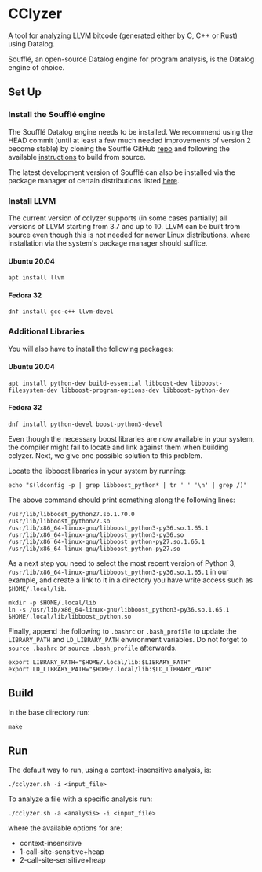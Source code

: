 # CClyzer

A tool for analyzing LLVM bitcode (generated either by C, C++ or Rust) using
Datalog.

Soufflé, an open-source Datalog engine for program analysis, is the Datalog
engine of choice.

Set Up
------

### Install the Soufflé engine

The Soufflé Datalog engine needs to be installed. We recommend using the HEAD
commit (until at least a few much needed improvements of version 2 become stable)
by cloning the Soufflé GitHub [repo](https://github.com/souffle-lang/souffle)
and following the available
[instructions](https://souffle-lang.github.io/build) to build from source.

The latest development version of Soufflé can also be installed via the package
manager of certain distributions listed [here](https://souffle-lang.github.io/install).

### Install LLVM

The current version of cclyzer supports (in some cases partially) all versions
of LLVM starting from 3.7 and up to 10. LLVM can be built from source even
though this is not needed for newer Linux distributions, where installation via
the system's package manager should suffice.

#### Ubuntu 20.04

    apt install llvm
 
#### Fedora 32

    dnf install gcc-c++ llvm-devel
  
### Additional Libraries

You will also have to install the following packages:

#### Ubuntu 20.04

    apt install python-dev build-essential libboost-dev libboost-filesystem-dev libboost-program-options-dev libboost-python-dev

#### Fedora 32

    dnf install python-devel boost-python3-devel

Even though the necessary boost libraries are now available in your system, the
compiler might fail to locate and link against them when building cclyzer. Next,
we give one possible solution to this problem.

Locate the libboost libraries in your system by running:

    echo "$(ldconfig -p | grep libboost_python* | tr ' ' '\n' | grep /)"

The above command should print something along the following lines:

```
/usr/lib/libboost_python27.so.1.70.0
/usr/lib/libboost_python27.so
/usr/lib/x86_64-linux-gnu/libboost_python3-py36.so.1.65.1
/usr/lib/x86_64-linux-gnu/libboost_python3-py36.so
/usr/lib/x86_64-linux-gnu/libboost_python-py27.so.1.65.1
/usr/lib/x86_64-linux-gnu/libboost_python-py27.so
```

As a next step you need to select the most recent version of Python 3,
`/usr/lib/x86_64-linux-gnu/libboost_python3-py36.so.1.65.1` in our example,
and create a link to it in a directory you have write access such as
`$HOME/.local/lib`.

    mkdir -p $HOME/.local/lib
    ln -s /usr/lib/x86_64-linux-gnu/libboost_python3-py36.so.1.65.1 $HOME/.local/lib/libboost_python.so
 
Finally, append the following to `.bashrc` or `.bash_profile` to update the
`LIBRARY_PATH` and `LD_LIBRARY_PATH` environment variables. Do not forget to
`source .bashrc` or `source .bash_profile` afterwards.

    export LIBRARY_PATH="$HOME/.local/lib:$LIBRARY_PATH"
    export LD_LIBRARY_PATH="$HOME/.local/lib:$LD_LIBRARY_PATH"
    
Build
-----
    
In the base directory run:

    make

Run
---

The default way to run, using a context-insensitive analysis, is:

    ./cclyzer.sh -i <input_file>

To analyze a file with a specific analysis run:

    ./cclyzer.sh -a <analysis> -i <input_file>

where the available options for <analysis> are:

* context-insensitive
* 1-call-site-sensitive+heap
* 2-call-site-sensitive+heap

